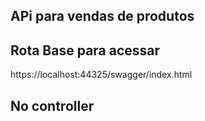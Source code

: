 ## APi para vendas de produtos

## Rota Base para acessar 
https://localhost:44325/swagger/index.html

## No controller 
